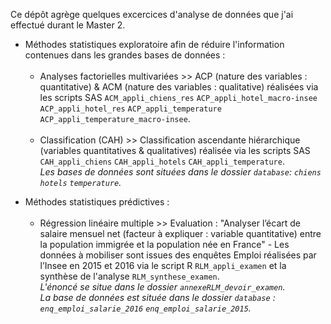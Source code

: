 Ce dépôt agrège quelques excercices d'analyse de données que j'ai effectué durant le Master 2. 
<ul>
  <li> Méthodes statistiques exploratoire afin de réduire l'information contenues dans les grandes bases de données :
    <ul>
      <br><li> Analyses factorielles multivariées >> ACP (nature des variables : quantitative) & ACM (nature des variables : qualitative) réalisées via les scripts SAS <code>ACM_appli_chiens_res</code> <code>ACP_appli_hotel_macro-insee</code> 		 
      <code>ACP_appli_hotel_res</code> <code>ACP_appli_temperature</code> <code>ACP_appli_temperature_macro-insee</code>.</li>
    </ul>
    <ul>
       <br><li> Classification (CAH) >> Classification ascendante hiérarchique (variables quantitatives & qualitatives) réalisée via les scripts SAS <code>CAH_appli_chiens</code> <code>CAH_appli_hotels</code> <code>CAH_appli_temperature</code>.
      <br><em> Les bases de données sont situées dans le dossier <code>database</code>: <code>chiens</code> <code>hotels</code> <code>temperature</code>.</em></li>
    </ul>
  </li>
</ul>
<ul>
  <li> Méthodes statistiques prédictives :
    <ul>  
       <br><li> Régression linéaire multiple >> Evaluation : "Analyser l’écart de salaire mensuel net (facteur à expliquer : variable quantitative) entre la population immigrée et la population née en 
      France" - Les données à mobiliser sont issues des enquêtes Emploi réalisées par l’Insee en 2015 et 2016 via le script R <code>RLM_appli_examen</code> et la synthèse de l'analyse <code>RLM_synthese_examen</code>.
      <br><em> L'énoncé se situe dans le dossier <code>annexe</code><code>RLM_devoir_examen</code>.</em>
      <br><em> La base de données est située dans le dossier <code>database</code> : <code>enq_emploi_salarie_2016</code> <code>enq_emploi_salarie_2015</code>.</em></li>
    </ul>
  </li>
</ul>
